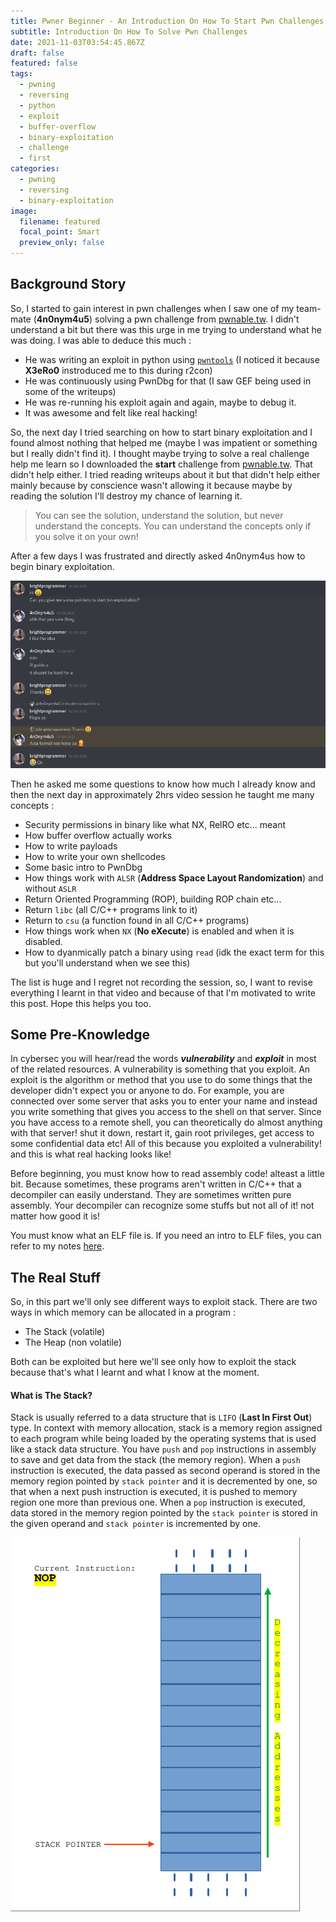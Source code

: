 ```yaml
---
title: Pwner Beginner - An Introduction On How To Start Pwn Challenges
subtitle: Introduction On How To Solve Pwn Challenges
date: 2021-11-03T03:54:45.867Z
draft: false
featured: false
tags:
  - pwning
  - reversing
  - python
  - exploit
  - buffer-overflow
  - binary-exploitation
  - challenge
  - first
categories:
  - pwning
  - reversing
  - binary-exploitation
image:
  filename: featured
  focal_point: Smart
  preview_only: false
---
```

## Background Story

So, I started to gain interest in pwn challenges when I saw one of my team-mate (**4n0nym4u5**) solving a pwn challenge from [pwnable.tw](https://pwnable.tw/). I didn't understand a bit but there was this urge in me trying to understand what he was doing. I was able to deduce this much : 

* He was writing an exploit in python using [`pwntools`](https://docs.pwntools.com/en/stable/) (I noticed it because **X3eRo0** instroduced me to this during r2con)
* He was continuously using PwnDbg for that (I saw GEF being used in some of the writeups)
* He was re-running his exploit again and again, maybe to debug it.
* It was awesome and felt like real hacking!

So, the next day I tried searching on how to start binary exploitation and I found almost nothing that helped me (maybe I was impatient or something but I really didn't find it). I thought maybe trying to solve a real challenge help me learn so I downloaded the **start** challenge from [pwnable.tw](https://pwnable.tw/). That didn't help either. I tried reading writeups about it but that didn't help either mainly because by conscience wasn't allowing it because maybe by reading the solution I'll destroy my chance of learning it. 

> You can see the solution, understand the solution, but never understand the concepts. You can understand the concepts only if you solve it on your own!

After a few days I was frustrated and directly asked 4n0nym4us how to begin binary exploitation.

![chat with anonymous](selection_022.png "me asking 4n0nym4u5")

Then he asked me some questions to know how much I already know and then the next day in approximately 2hrs video session he taught me many concepts : 

* Security permissions in binary like what NX, RelRO etc... meant
* How buffer overflow actually works
* How to write payloads
* How to write your own shellcodes
* Some basic intro to PwnDbg
* How things work with `ALSR` (**Address Space Layout Randomization**) and without `ASLR`
* Return Oriented Programming (ROP), building ROP chain etc...
* Return `libc` (all C/C++ programs link to it)
* Return to `csu` (a function found in all C/C++ programs)
* How things work when `NX` (**No eXecute**) is enabled and when it is disabled.
* How to dyanmically patch a binary using `read` (idk the exact term for this but you'll understand when we see this)

The list is huge and I regret not recording the session, so, I want to revise everything I learnt in that video and because of that I'm motivated to write this post. Hope this helps you too.

## Some Pre-Knowledge

In cybersec you will hear/read the words ***vulnerability*** and ***exploit*** in most of the related resources. A vulnerability is something that you exploit. An exploit is the algorithm or method that you use to do some things that the developer didn't expect you or anyone to do. For example, you are connected over some server that asks you to enter your name and instead you write something that gives you access to the shell on that server. Since you have access to a remote shell, you can theoretically do almost anything with that server! shut it down, restart it, gain root privileges, get access to some confidential data etc! All of this because you exploited a vulnerability! and this is what real hacking looks like!

Before beginning, you must know how to read assembly code! alteast a little bit. Because sometimes, these programs aren't written in C/C++ that a decompiler can easily understand. They are sometimes written pure assembly. Your decompiler can recognize some stuffs but not all of it! not matter how good it is!

You must know what an ELF file is. If you need an intro to ELF files, you can refer to my notes [here](https://brightprogrammer.github.io/pwn.college/program-interaction/intro-to-elf-files.html). 

## The Real Stuff

So, in this part we'll only see different ways to exploit stack. There are two ways in which memory can be allocated in a program :

* The Stack (volatile)
* The Heap (non volatile)

Both can be exploited but here we'll see only how to exploit the stack because that's what I learnt and what I know at the moment.

#### What is The Stack?

Stack is usually referred to a data structure that is `LIFO` (**Last In First Out**) type. In context with memory allocation, stack is a memory region assigned to each program while being loaded by the operating systems that is used like a stack data structure. You have `push` and `pop` instructions in assembly to save and get data from the stack (the memory region). When a `push` instruction is executed, the data passed as second operand is stored in the memory region pointed by `stack pointer` and it is decremented by one, so that when a next push instruction is executed, it is pushed to memory region one more than previous one. When a `pop` instruction is executed, data stored in the memory region pointed by the `stack pointer` is stored in the given operand and `stack pointer` is incremented by one.

![stack image](selection_023.png "stack before push or pop")